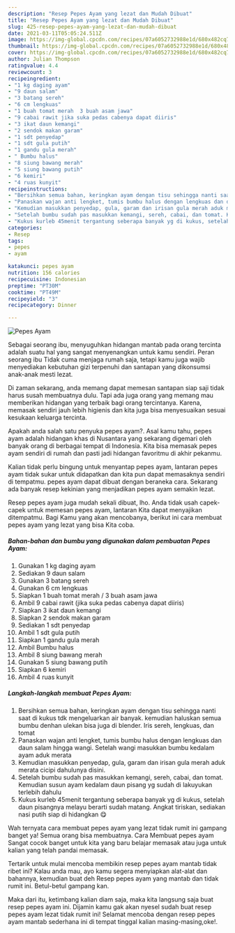 ```yaml
---
description: "Resep Pepes Ayam yang lezat dan Mudah Dibuat"
title: "Resep Pepes Ayam yang lezat dan Mudah Dibuat"
slug: 425-resep-pepes-ayam-yang-lezat-dan-mudah-dibuat
date: 2021-03-11T05:05:24.511Z
image: https://img-global.cpcdn.com/recipes/07a6052732988e1d/680x482cq70/pepes-ayam-foto-resep-utama.jpg
thumbnail: https://img-global.cpcdn.com/recipes/07a6052732988e1d/680x482cq70/pepes-ayam-foto-resep-utama.jpg
cover: https://img-global.cpcdn.com/recipes/07a6052732988e1d/680x482cq70/pepes-ayam-foto-resep-utama.jpg
author: Julian Thompson
ratingvalue: 4.4
reviewcount: 3
recipeingredient:
- "1 kg daging ayam"
- "9 daun salam"
- "3 batang sereh"
- "6 cm lengkuas"
- "1 buah tomat merah  3 buah asam jawa"
- "9 cabai rawit jika suka pedas cabenya dapat diiris"
- "3 ikat daun kemangi"
- "2 sendok makan garam"
- "1 sdt penyedap"
- "1 sdt gula putih"
- "1 gandu gula merah"
- " Bumbu halus"
- "8 siung bawang merah"
- "5 siung bawang putih"
- "6 kemiri"
- "4 ruas kunyit"
recipeinstructions:
- "Bersihkan semua bahan, keringkan ayam dengan tisu sehingga nanti saat di kukus tdk mengeluarkan air banyak. kemudian haluskan semua bumbu denhan ulekan bisa juga di blender. Iris sereh, lengkuas, dan tomat"
- "Panaskan wajan anti lengket, tumis bumbu halus dengan lengkuas dan daun salam hingga wangi. Setelah wangi masukkan bumbu kedalam ayam aduk merata"
- "Kemudian masukkan penyedap, gula, garam dan irisan gula merah aduk merata cicipi dahulunya disini."
- "Setelah bumbu sudah pas masukkan kemangi, sereh, cabai, dan tomat. Kemudian susun ayam kedalam daun pisang yg sudah di lakuyukan terlebih dahulu"
- "Kukus kurleb 45menit tergantung seberapa banyak yg di kukus, setelah daun pisangnya melayu berarti sudah matang. Angkat tiriskan, sediakan nasi putih siap di hidangkan 😋"
categories:
- Resep
tags:
- pepes
- ayam

katakunci: pepes ayam 
nutrition: 156 calories
recipecuisine: Indonesian
preptime: "PT30M"
cooktime: "PT49M"
recipeyield: "3"
recipecategory: Dinner

---
```



![Pepes Ayam](https://img-global.cpcdn.com/recipes/07a6052732988e1d/680x482cq70/pepes-ayam-foto-resep-utama.jpg)

Sebagai seorang ibu, menyuguhkan hidangan mantab pada orang tercinta adalah suatu hal yang sangat menyenangkan untuk kamu sendiri. Peran seorang ibu Tidak cuma menjaga rumah saja, tetapi kamu juga wajib menyediakan kebutuhan gizi terpenuhi dan santapan yang dikonsumsi anak-anak mesti lezat.

Di zaman  sekarang, anda memang dapat memesan santapan siap saji tidak harus susah membuatnya dulu. Tapi ada juga orang yang memang mau memberikan hidangan yang terbaik bagi orang tercintanya. Karena, memasak sendiri jauh lebih higienis dan kita juga bisa menyesuaikan sesuai kesukaan keluarga tercinta. 



Apakah anda salah satu penyuka pepes ayam?. Asal kamu tahu, pepes ayam adalah hidangan khas di Nusantara yang sekarang digemari oleh banyak orang di berbagai tempat di Indonesia. Kita bisa memasak pepes ayam sendiri di rumah dan pasti jadi hidangan favoritmu di akhir pekanmu.

Kalian tidak perlu bingung untuk menyantap pepes ayam, lantaran pepes ayam tidak sukar untuk didapatkan dan kita pun dapat memasaknya sendiri di tempatmu. pepes ayam dapat dibuat dengan beraneka cara. Sekarang ada banyak resep kekinian yang menjadikan pepes ayam semakin lezat.

Resep pepes ayam juga mudah sekali dibuat, lho. Anda tidak usah capek-capek untuk memesan pepes ayam, lantaran Kita dapat menyajikan ditempatmu. Bagi Kamu yang akan mencobanya, berikut ini cara membuat pepes ayam yang lezat yang bisa Kita coba.

<!--inarticleads1-->

##### Bahan-bahan dan bumbu yang digunakan dalam pembuatan Pepes Ayam:

1. Gunakan 1 kg daging ayam
1. Sediakan 9 daun salam
1. Gunakan 3 batang sereh
1. Gunakan 6 cm lengkuas
1. Siapkan 1 buah tomat merah / 3 buah asam jawa
1. Ambil 9 cabai rawit (jika suka pedas cabenya dapat diiris)
1. Siapkan 3 ikat daun kemangi
1. Siapkan 2 sendok makan garam
1. Sediakan 1 sdt penyedap
1. Ambil 1 sdt gula putih
1. Siapkan 1 gandu gula merah
1. Ambil  Bumbu halus
1. Ambil 8 siung bawang merah
1. Gunakan 5 siung bawang putih
1. Siapkan 6 kemiri
1. Ambil 4 ruas kunyit




<!--inarticleads2-->

##### Langkah-langkah membuat Pepes Ayam:

1. Bersihkan semua bahan, keringkan ayam dengan tisu sehingga nanti saat di kukus tdk mengeluarkan air banyak. kemudian haluskan semua bumbu denhan ulekan bisa juga di blender. Iris sereh, lengkuas, dan tomat
1. Panaskan wajan anti lengket, tumis bumbu halus dengan lengkuas dan daun salam hingga wangi. Setelah wangi masukkan bumbu kedalam ayam aduk merata
1. Kemudian masukkan penyedap, gula, garam dan irisan gula merah aduk merata cicipi dahulunya disini.
1. Setelah bumbu sudah pas masukkan kemangi, sereh, cabai, dan tomat. Kemudian susun ayam kedalam daun pisang yg sudah di lakuyukan terlebih dahulu
1. Kukus kurleb 45menit tergantung seberapa banyak yg di kukus, setelah daun pisangnya melayu berarti sudah matang. Angkat tiriskan, sediakan nasi putih siap di hidangkan 😋




Wah ternyata cara membuat pepes ayam yang lezat tidak rumit ini gampang banget ya! Semua orang bisa membuatnya. Cara Membuat pepes ayam Sangat cocok banget untuk kita yang baru belajar memasak atau juga untuk kalian yang telah pandai memasak.

Tertarik untuk mulai mencoba membikin resep pepes ayam mantab tidak ribet ini? Kalau anda mau, ayo kamu segera menyiapkan alat-alat dan bahannya, kemudian buat deh Resep pepes ayam yang mantab dan tidak rumit ini. Betul-betul gampang kan. 

Maka dari itu, ketimbang kalian diam saja, maka kita langsung saja buat resep pepes ayam ini. Dijamin kamu gak akan nyesel sudah buat resep pepes ayam lezat tidak rumit ini! Selamat mencoba dengan resep pepes ayam mantab sederhana ini di tempat tinggal kalian masing-masing,oke!.

